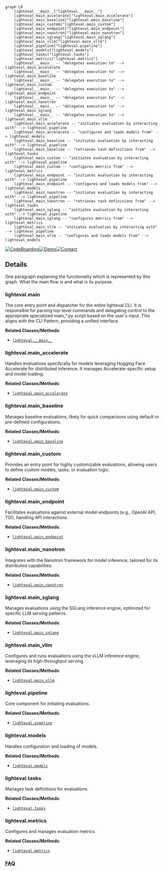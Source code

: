 ```mermaid
graph LR
    lighteval___main__["lighteval.__main__"]
    lighteval_main_accelerate["lighteval.main_accelerate"]
    lighteval_main_baseline["lighteval.main_baseline"]
    lighteval_main_custom["lighteval.main_custom"]
    lighteval_main_endpoint["lighteval.main_endpoint"]
    lighteval_main_nanotron["lighteval.main_nanotron"]
    lighteval_main_sglang["lighteval.main_sglang"]
    lighteval_main_vllm["lighteval.main_vllm"]
    lighteval_pipeline["lighteval.pipeline"]
    lighteval_models["lighteval.models"]
    lighteval_tasks["lighteval.tasks"]
    lighteval_metrics["lighteval.metrics"]
    lighteval___main__ -- "delegates execution to" --> lighteval_main_accelerate
    lighteval___main__ -- "delegates execution to" --> lighteval_main_baseline
    lighteval___main__ -- "delegates execution to" --> lighteval_main_custom
    lighteval___main__ -- "delegates execution to" --> lighteval_main_endpoint
    lighteval___main__ -- "delegates execution to" --> lighteval_main_nanotron
    lighteval___main__ -- "delegates execution to" --> lighteval_main_sglang
    lighteval___main__ -- "delegates execution to" --> lighteval_main_vllm
    lighteval_main_accelerate -- "initiates evaluation by interacting with" --> lighteval_pipeline
    lighteval_main_accelerate -- "configures and loads models from" --> lighteval_models
    lighteval_main_baseline -- "initiates evaluation by interacting with" --> lighteval_pipeline
    lighteval_main_baseline -- "retrieves task definitions from" --> lighteval_tasks
    lighteval_main_custom -- "initiates evaluation by interacting with" --> lighteval_pipeline
    lighteval_main_custom -- "configures metrics from" --> lighteval_metrics
    lighteval_main_endpoint -- "initiates evaluation by interacting with" --> lighteval_pipeline
    lighteval_main_endpoint -- "configures and loads models from" --> lighteval_models
    lighteval_main_nanotron -- "initiates evaluation by interacting with" --> lighteval_pipeline
    lighteval_main_nanotron -- "retrieves task definitions from" --> lighteval_tasks
    lighteval_main_sglang -- "initiates evaluation by interacting with" --> lighteval_pipeline
    lighteval_main_sglang -- "configures metrics from" --> lighteval_metrics
    lighteval_main_vllm -- "initiates evaluation by interacting with" --> lighteval_pipeline
    lighteval_main_vllm -- "configures and loads models from" --> lighteval_models
```

[![CodeBoarding](https://img.shields.io/badge/Generated%20by-CodeBoarding-9cf?style=flat-square)](https://github.com/CodeBoarding/GeneratedOnBoardings)[![Demo](https://img.shields.io/badge/Try%20our-Demo-blue?style=flat-square)](https://www.codeboarding.org/demo)[![Contact](https://img.shields.io/badge/Contact%20us%20-%20contact@codeboarding.org-lightgrey?style=flat-square)](mailto:contact@codeboarding.org)

## Details

One paragraph explaining the functionality which is represented by this graph. What the main flow is and what is its purpose.

### lighteval.__main__
The core entry point and dispatcher for the entire lighteval CLI. It is responsible for parsing top-level commands and delegating control to the appropriate specialized main_*.py script based on the user's input. This aligns with the CLI Pattern, providing a unified interface.


**Related Classes/Methods**:

- <a href="https://github.com/huggingface/lighteval/blob/main/src/lighteval/__main__.py" target="_blank" rel="noopener noreferrer">`lighteval.__main__`</a>


### lighteval.main_accelerate
Handles evaluations specifically for models leveraging Hugging Face Accelerate for distributed inference. It manages Accelerate-specific setup and model loading.


**Related Classes/Methods**:

- <a href="https://github.com/huggingface/lighteval/blob/main/src/lighteval/main_accelerate.py" target="_blank" rel="noopener noreferrer">`lighteval.main_accelerate`</a>


### lighteval.main_baseline
Manages baseline evaluations, likely for quick comparisons using default or pre-defined configurations.


**Related Classes/Methods**:

- <a href="https://github.com/huggingface/lighteval/blob/main/src/lighteval/main_baseline.py" target="_blank" rel="noopener noreferrer">`lighteval.main_baseline`</a>


### lighteval.main_custom
Provides an entry point for highly customizable evaluations, allowing users to define custom models, tasks, or evaluation logic.


**Related Classes/Methods**:

- <a href="https://github.com/huggingface/lighteval/blob/main/src/lighteval/main_custom.py" target="_blank" rel="noopener noreferrer">`lighteval.main_custom`</a>


### lighteval.main_endpoint
Facilitates evaluations against external model endpoints (e.g., OpenAI API, TGI), handling API interactions.


**Related Classes/Methods**:

- <a href="https://github.com/huggingface/lighteval/blob/main/src/lighteval/main_endpoint.py" target="_blank" rel="noopener noreferrer">`lighteval.main_endpoint`</a>


### lighteval.main_nanotron
Integrates with the Nanotron framework for model inference, tailored for its distributed capabilities.


**Related Classes/Methods**:

- <a href="https://github.com/huggingface/lighteval/blob/main/src/lighteval/main_nanotron.py" target="_blank" rel="noopener noreferrer">`lighteval.main_nanotron`</a>


### lighteval.main_sglang
Manages evaluations using the SGLang inference engine, optimized for specific LLM serving patterns.


**Related Classes/Methods**:

- <a href="https://github.com/huggingface/lighteval/blob/main/src/lighteval/main_sglang.py" target="_blank" rel="noopener noreferrer">`lighteval.main_sglang`</a>


### lighteval.main_vllm
Configures and runs evaluations using the vLLM inference engine, leveraging its high-throughput serving.


**Related Classes/Methods**:

- <a href="https://github.com/huggingface/lighteval/blob/main/src/lighteval/main_vllm.py" target="_blank" rel="noopener noreferrer">`lighteval.main_vllm`</a>


### lighteval.pipeline
Core component for initiating evaluations.


**Related Classes/Methods**:

- <a href="https://github.com/huggingface/lighteval/blob/main/src/lighteval/pipeline.py" target="_blank" rel="noopener noreferrer">`lighteval.pipeline`</a>


### lighteval.models
Handles configuration and loading of models.


**Related Classes/Methods**:

- <a href="https://github.com/huggingface/lighteval/blob/main/src/lighteval/models" target="_blank" rel="noopener noreferrer">`lighteval.models`</a>


### lighteval.tasks
Manages task definitions for evaluations.


**Related Classes/Methods**:

- <a href="https://github.com/huggingface/lighteval/blob/main/src/lighteval/tasks" target="_blank" rel="noopener noreferrer">`lighteval.tasks`</a>


### lighteval.metrics
Configures and manages evaluation metrics.


**Related Classes/Methods**:

- <a href="https://github.com/huggingface/lighteval/blob/main/src/lighteval/metrics" target="_blank" rel="noopener noreferrer">`lighteval.metrics`</a>




### [FAQ](https://github.com/CodeBoarding/GeneratedOnBoardings/tree/main?tab=readme-ov-file#faq)